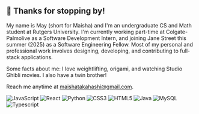## 👋 Thanks for stopping by!

My name is May (short for Maisha) and I'm an undergraduate CS and Math student at Rutgers University. I'm currently working part-time at Colgate-Palmolive as a Software Development Intern, and joining Jane Street this summer (2025) as a Software Engineering Fellow. Most of my personal and professional work involves designing, developing, and contributing to full-stack applications.

Some facts about me: I love weightlifting, origami, and watching Studio Ghibli movies. I also have a twin brother!

Reach me anytime at maishatakahashi@gmail.com. 


  ![JavaScript](https://img.shields.io/badge/-JavaScript-000000?style=flat&logo=javascript)
  ![React](https://img.shields.io/badge/-React-000000?style=flat&logo=react)
  ![Python](https://img.shields.io/badge/-Python-000000?style=flat&logo=python)
  ![CSS3](https://img.shields.io/badge/-CSS3-000000?style=flat&logo=css3)
  ![HTML5](https://img.shields.io/badge/-HTML5-000000?style=flat&logo=html5)
  ![Java](https://img.shields.io/badge/-Java-000000?style=flat&logo=java)
  ![MySQL](https://img.shields.io/badge/-MySQL-000000?style=flat&logo=mysql)
  ![Typescript](https://img.shields.io/badge/-TypeScript-000000?style=flat&logo=typescript)

<!--
**maytakahashi/maytakahashi** is a ✨ _special_ ✨ repository because its `README.md` (this file) appears on your GitHub profile.

Here are some ideas to get you started:

- 🔭 I’m currently working on ...
- 🌱 I’m currently learning ...
- 👯 I’m looking to collaborate on ...
- 🤔 I’m looking for help with ...
- 💬 Ask me about ...
- 📫 How to reach me: ...
- 😄 Pronouns: ...
- ⚡ Fun fact: ...
-->

